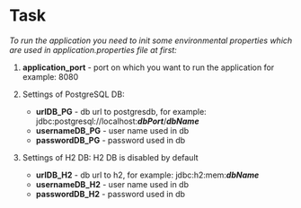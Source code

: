 # Task
*To run the application you need to init some environmental properties which are used in application.properties file at first:*


1) **application_port**  - port on which you want to run the application for example: 8080

2) Settings of PostgreSQL DB:
    - **urlDB_PG** - db url to postgresdb, for example: jdbc:postgresql://localhost:***dbPort***/***dbName***
    - **usernameDB_PG** - user name used in db
    - **passwordDB_PG** - password used in db

3) Settings of H2 DB:
   H2 DB is disabled by default 
    - **urlDB_H2** - db url to h2, for example: jdbc:h2:mem:***dbName***
    - **usernameDB_H2** - user name used in db
    - **passwordDB_H2** - password used in db
